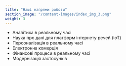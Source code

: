 ```yaml
---
title: "Наші напрями роботи"
section_image: "/content-images/index_img_3.png"
weight: 3
---
```


- Аналітика в реальному часі
- Наука про дані для платформ інтернету речей (IoT)
- Персоналізація в реальному часі
- Електронна комерція 
- Фінансові процеси в реальному часі
- Модернізація застосунків




